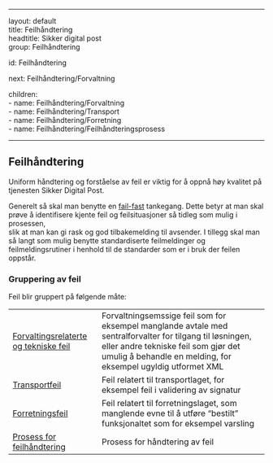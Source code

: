 -----

layout: default  
title: Feilhåndtering  
headtitle: Sikker digital post  
group: Feilhåndtering

id: Feilhåndtering

next: Feilhåndtering/Forvaltning

children:  
\- name: Feilhåndtering/Forvaltning  
\- name: Feilhåndtering/Transport  
\- name: Feilhåndtering/Forretning  
\- name: Feilhåndtering/Feilhåndteringsprosess

-----

## Feilhåndtering

Uniform håndtering og forståelse av feil er viktig for å oppnå høy
kvalitet på tjenesten Sikker Digital Post.

Generelt så skal man benytte en
[fail-fast](http://en.wikipedia.org/wiki/Fail-fast) tankegang. Dette
betyr at man skal prøve å identifisere kjente feil og feilsituasjoner så
tidleg som mulig i prosessen,  
slik at man kan gi rask og god tilbakemelding til avsender. I tillegg
skal man så langt som mulig benytte standardiserte feilmeldinger og
feilmeldingsrutiner i henhold til de standarder som er i bruk der feilen
oppstår.

### Gruppering av feil

Feil blir gruppert på følgende måte:

|                                                      |                                                                                                                                                                                                                   |
| ---------------------------------------------------- | ----------------------------------------------------------------------------------------------------------------------------------------------------------------------------------------------------------------- |
| [Forvaltingsrelaterte og tekniske feil](Forvaltning) | Forvaltningsemssige feil som for eksempel manglande avtale med sentralforvalter for tilgang til løsningen, eller andre tekniske feil som gjør det umulig å behandle en melding, for eksempel ugyldig utformet XML |
| [Transportfeil](Transportfeil)                       | Feil relatert til transportlaget, for eksempel feil i validering av signatur                                                                                                                                      |
| [Forretningsfeil](Forretningsfeil)                   | Feil relatert til forretningslaget, som manglende evne til å utføre “bestilt” funksjonaltet som for eksempel varsling                                                                                             |
| [Prosess for feilhåndtering](feilhandteringsprosess) | Prosess for håndtering av feil                                                                                                                                                                                    |

